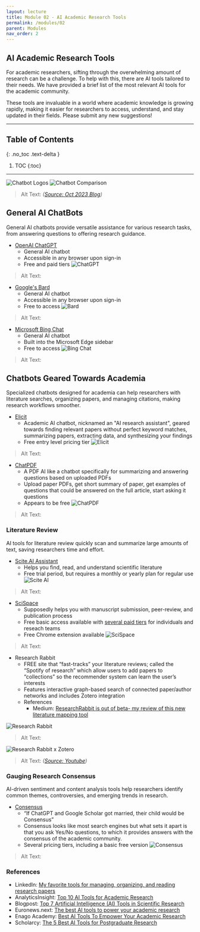 ```yaml
---
layout: lecture
title: Module 02 - AI Academic Research Tools
permalink: /modules/02
parent: Modules
nav_order: 2
---
```


## AI Academic Research Tools
For academic researchers, sifting through the overwhelming amount of research can be a challenge. To help with this, there are AI tools tailored to their needs. We have provided a brief list of the most relevant AI tools for the academic community. 

These tools are invaluable in a world where academic knowledge is growing rapidly, making it easier for researchers to access, understand, and stay updated in their fields. Please submit any new suggestions!

---

## Table of Contents
{: .no_toc .text-delta }

1. TOC
{:toc}

---

![Chatbot Logos](/assets/images/02-chatbot-logos.png)
![Chatbot Comparison](/assets/images/02-chatbot-comparison.png)
> Alt Text:  _([Source: Oct 2023 Blog](https://meetanshi.com/blog/chatgpt-vs-bard-vs-bing/))_

## General AI ChatBots
General AI chatbots provide versatile assistance for various research tasks, from answering questions to offering research guidance.

* [OpenAI ChatGPT](https://chat.openai.com/)
    * General AI chatbot 
    * Accessible in any browser upon sign-in
    * Free and paid tiers
![ChatGPT](/assets/images/02-chatgpt-interface.webp)
> Alt Text:

* [Google's Bard](https://bard.google.com/)
    * General AI chatbot
    * Accessible in any browser upon sign-in
    * Free to access
![Bard](/assets/images/02-bard-interface.webp)
> Alt Text:

* [Microsoft Bing Chat](https://www.microsoft.com/en-us/edge/features/bing-chat?form=MT00D8)
    * General AI chatbot
    * Built into the Microsoft Edge sidebar
    * Free to access
![Bing Chat](/assets/images/02-bing-interface.webp)
> Alt Text:

## Chatbots Geared Towards Academia
Specialized chatbots designed for academia can help researchers with literature searches, organizing papers, and managing citations, making research workflows smoother.

* [Elicit](https://elicit.com/)
    * Academic AI chatbot, nicknamed an "AI research assistant", geared towards finding relevant papers without perfect keyword matches, summarizing papers, extracting data, and synthesizing your findings
    * Free entry level pricing tier
![Elicit](/assets/images/02-elicit.png)
> Alt Text: 

* [ChatPDF](https://www.chatpdf.com/)
    * A PDF AI like a chatbot specifically for summarizing and answering questions based on uploaded PDFs
    * Upload paper PDFs, get short summary of paper, get examples of questions that could be answered on the full article, start asking it questions
    * Appears to be free
![ChatPDF](/assets/images/02-chatpdf.png)
> Alt Text: 


### Literature Review
AI tools for literature review quickly scan and summarize large amounts of text, saving researchers time and effort.

* [Scite.AI Assistant](https://scite.ai/assistant)
    * Helps you find, read, and understand scientific literature
    * Free trial period, but requires a monthly or yearly plan for regular use
![Scite AI](/assets/images/02-scite-interface.png)
> Alt Text: 

* [SciSpace](https://typeset.io/)
    * Supposedly helps you with manuscript submission, peer-review, and publication process
    * Free basic access available with [several paid tiers](https://typeset.io/pricing/) for individuals and reseach teams
    * Free Chrome extension available
![SciSpace](/assets/images/02-scispace-interface.png)
> Alt Text: 

* Research Rabbit
    * FREE site that “fast-tracks” your literature reviews; called the “Spotify of research” which allow users to add papers to “collections” so the recommender system can learn the user’s interests
    * Features interactive graph-based search of connected paper/author networks and includes Zotero integration
    * References
        * Medium: [ResearchRabbit is out of beta- my review of this new literature mapping tool](https://medium.com/a-academic-librarians-thoughts-on-open-access/researchrabbit-is-out-of-beta-my-review-of-this-new-literature-mapping-tool-3c593d061c63)

![Research Rabbit](/assets/images/02-research-rabbit-interface.png)
> Alt Text: 

![Research Rabbit x Zotero](/assets/images/02-research-rabbit-zotero-integration.png)
> Alt Text:  _([Source: Youtube](https://www.youtube.com/watch?app=desktop&v=eM7h4lol2lY))_


### Gauging Research Consensus
AI-driven sentiment and content analysis tools help researchers identify common themes, controversies, and emerging trends in research.

* [Consensus](https://consensus.app/)
    * “If ChatGPT and Google Scholar got married, their child would be Consensus”
    * Consensus looks like most search engines but what sets it apart is that you ask Yes/No questions, to which it provides answers with the consensus of the academic community.
    * Several pricing tiers, including a basic free version
![Consensus](/assets/images/02-consensus-interface.png)
> Alt Text:  

### References
* LinkedIn: [My favorite tools for managing, organizing, and reading research papers](https://www.linkedin.com/pulse/my-favorite-tools-managing-organizing-reading-research-parul-pandey/)
* AnalyticsInsight: [Top 10 AI Tools for Academic Research](https://www.analyticsinsight.net/top-10-ai-tools-for-academic-research/)
* Blogpost: [Top 7 Artificial Intelligence (AI) Tools in Scientific Research](https://www.ilovephd.com/top-7-artificial-intelligence-ai-tools-in-scientific-research/?expand_article=1)
* Euronews.next: [The best AI tools to power your academic research](https://www.euronews.com/next/2023/08/07/best-ai-tools-academic-research-chatgpt-consensus-chatpdf-elicit-research-rabbit-scite)
* Enago Academy: [Best AI Tools To Empower Your Academic Research](https://www.enago.com/academy/guestposts/harikrishna12/best-ai-tools-to-empower-your-academic-research/)
* Scholarcy: [The 5 Best AI Tools for Postgraduate Research](https://www.scholarcy.com/the-5-best-ai-tools-for-postgraduate-research/)